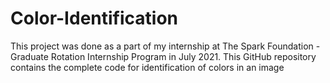 # Color-Identification
This project was done as a part of my internship at The Spark Foundation - Graduate Rotation Internship Program in July 2021. This GitHub repository contains the complete code for identification of colors in an image
